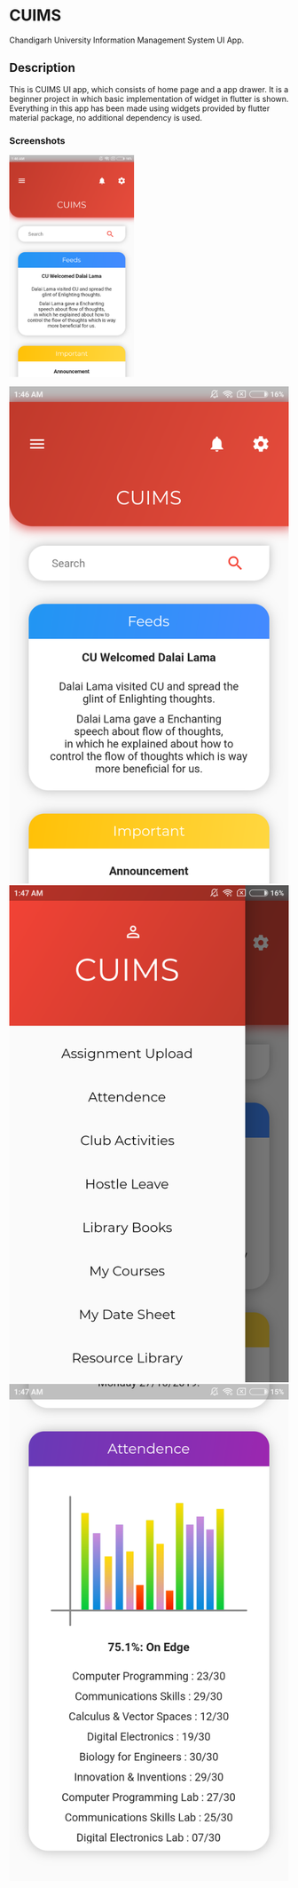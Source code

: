 # CUIMS

Chandigarh University Information Management System UI App.

## Description

This is CUIMS UI app, which consists of home page and a app drawer. It is a beginner project in which basic implementation of widget in flutter is shown. Everything in this app has been made using widgets provided by flutter material package, no additional dependency is used.

### Screenshots

<img src="screenshots/cuims1.png" height="400">

![](screenshots/cuims1.png)
![](screenshots/cuims2.png)
![](screenshots/cuims3.png)
